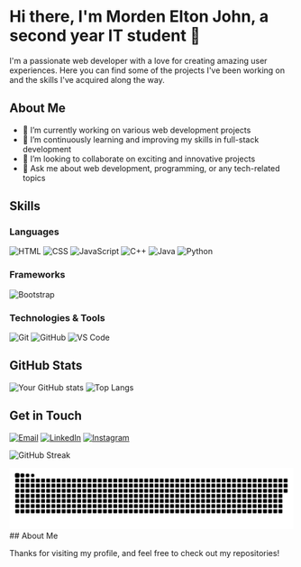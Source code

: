 # Hi there, I'm Morden Elton John, a second year IT student 👋

I'm a passionate web developer with a love for creating amazing user experiences. Here you can find some of the projects I've been working on and the skills I've acquired along the way.

## About Me

- 🔭 I’m currently working on various web development projects
- 🌱 I’m continuously learning and improving my skills in full-stack development
- 👯 I’m looking to collaborate on exciting and innovative projects
- 💬 Ask me about web development, programming, or any tech-related topics

## Skills

### Languages
![HTML](https://img.shields.io/badge/HTML-E34F26?style=for-the-badge&logo=html5&logoColor=white)
![CSS](https://img.shields.io/badge/CSS-1572B6?style=for-the-badge&logo=css3&logoColor=white)
![JavaScript](https://img.shields.io/badge/JavaScript-F7DF1E?style=for-the-badge&logo=javascript&logoColor=black)
![C++](https://img.shields.io/badge/C++-00599C?style=for-the-badge&logo=cplusplus&logoColor=white)
![Java](https://img.shields.io/badge/Java-007396?style=for-the-badge&logo=java&logoColor=white)
![Python](https://img.shields.io/badge/Python-3776AB?style=for-the-badge&logo=python&logoColor=white)

### Frameworks
![Bootstrap](https://img.shields.io/badge/Bootstrap-563D7C?style=for-the-badge&logo=bootstrap&logoColor=white)

### Technologies & Tools
![Git](https://img.shields.io/badge/Git-F05032?style=for-the-badge&logo=git&logoColor=white)
![GitHub](https://img.shields.io/badge/GitHub-181717?style=for-the-badge&logo=github&logoColor=white)
![VS Code](https://img.shields.io/badge/VS%20Code-007ACC?style=for-the-badge&logo=visual-studio-code&logoColor=white)

## GitHub Stats

![Your GitHub stats](https://github-readme-stats.vercel.app/api?username=Elton133&show_icons=true&theme=radical)
![Top Langs](https://github-readme-stats.vercel.app/api/top-langs/?username=Elton133&layout=compact&theme=radical)


## Get in Touch

[![Email](https://img.shields.io/badge/-Email-D14836?style=flat-square&logo=Gmail&logoColor=white)](mailto:eltonmorden029@gmail.com)
[![LinkedIn](https://img.shields.io/badge/-LinkedIn-0077B5?style=flat-square&logo=LinkedIn&logoColor=white)](https://www.linkedin.com/in/elton-morden-9a7bb5261?lipi=urn%3Ali%3Apage%3Ad_flagship3_profile_view_base_contact_details%3BTxYPyT8eTpaUSS9HBv8Acw%3D%3D/)
[![Instagram](https://img.shields.io/badge/-Instagram-E4405F?style=flat-square&logo=Instagram&logoColor=white)](https://www.instagram.com/_.el_ton/)

![GitHub Streak](https://github-readme-streak-stats.herokuapp.com/?user=Leslie-23&theme=dark)

<img width="1000" src="github-snake.svg" alt="snake"/>
## About Me

Thanks for visiting my profile, and feel free to check out my repositories!
